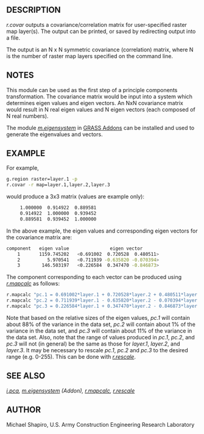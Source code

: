 ## DESCRIPTION

*r.covar* outputs a covariance/correlation matrix for user-specified
raster map layer(s). The output can be printed, or saved by redirecting
output into a file.

The output is an N x N symmetric covariance (correlation) matrix, where
N is the number of raster map layers specified on the command line.

## NOTES

This module can be used as the first step of a principle components
transformation. The covariance matrix would be input into a system which
determines eigen values and eigen vectors. An NxN covariance matrix
would result in N real eigen values and N eigen vectors (each composed
of N real numbers).

The module
*[m.eigensystem](https://grass.osgeo.org/grass-devel/manuals/addons/m.eigensystem.html)*
in [GRASS Addons](https://grass.osgeo.org/download/addons/) can be
installed and used to generate the eigenvalues and vectors.

## EXAMPLE

For example,

```sh
g.region raster=layer.1 -p
r.covar -r map=layer.1,layer.2,layer.3
```

would produce a 3x3 matrix (values are example only):

```sh
     1.000000  0.914922  0.889581
     0.914922  1.000000  0.939452
     0.889581  0.939452  1.000000
```

In the above example, the eigen values and corresponding eigen vectors
for the covariance matrix are:

```sh
component   eigen value               eigen vector
    1       1159.745202   <0.691002  0.720528  0.480511>
    2          5.970541   <0.711939 -0.635820 -0.070394>
    3        146.503197   <0.226584  0.347470 -0.846873>
```

The component corresponding to each vector can be produced using
*[r.mapcalc](r.mapcalc.md)* as follows:

```sh
r.mapcalc "pc.1 = 0.691002*layer.1 + 0.720528*layer.2 + 0.480511*layer.3"
r.mapcalc "pc.2 = 0.711939*layer.1 - 0.635820*layer.2 - 0.070394*layer.3"
r.mapcalc "pc.3 = 0.226584*layer.1 + 0.347470*layer.2 - 0.846873*layer.3"
```

Note that based on the relative sizes of the eigen values, *pc.1* will
contain about 88% of the variance in the data set, *pc.2* will contain
about 1% of the variance in the data set, and *pc.3* will contain about
11% of the variance in the data set. Also, note that the range of values
produced in *pc.1*, *pc.2*, and *pc.3* will not (in general) be the same
as those for *layer.1*, *layer.2*, and *layer.3*. It may be necessary to
rescale *pc.1*, *pc.2* and *pc.3* to the desired range (e.g. 0-255).
This can be done with *[r.rescale](r.rescale.md)*.

## SEE ALSO

*[i.pca](i.pca.md),
[m.eigensystem](https://grass.osgeo.org/grass-devel/manuals/addons/m.eigensystem.html)
(Addon), [r.mapcalc](r.mapcalc.md), [r.rescale](r.rescale.md)*

## AUTHOR

Michael Shapiro, U.S. Army Construction Engineering Research Laboratory
